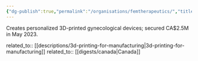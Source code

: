 ```yaml
---
{"dg-publish":true,"permalink":"/organisations/femtherapeutics/","title":"FemTherapeutics"}
---
```



Creates personalized 3D-printed gynecological devices; secured CA$2.5M in May 2023.

related_to:: [[descriptions/3d-printing-for-manufacturing\|3d-printing-for-manufacturing]]
related_to:: [[digests/canada\|Canada]]
